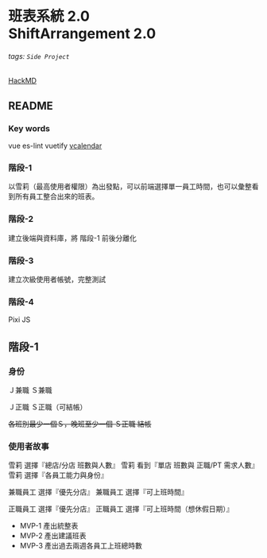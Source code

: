 # 班表系統 2.0 <br> ShiftArrangement 2.0
###### tags: `Side Project`

[HackMD](https://hackmd.io/@Ab2Up_njS5OVUz8o_OvDCA/rkK-Flfsu)

## README
### Key words
vue es-lint vuetify
[vcalendar](https://vcalendar.io/)

### 階段-1
以雪莉（最高使用者權限）為出發點，可以前端選擇單一員工時間，也可以彙整看到所有員工整合出來的班表。
### 階段-2
建立後端與資料庫，將 階段-1 前後分離化
### 階段-3
建立次級使用者帳號，完整測試
### 階段-4
Pixi JS

## 階段-1

### 身份

Ｊ兼職
Ｓ兼職

Ｊ正職
Ｓ正職（可結帳）

~~各班別最少一個Ｓ，晚班至少一個 Ｓ正職 結帳~~

### 使用者故事

雪莉 選擇『總店/分店 班數與人數』
雪莉 看到『單店 班數與 正職/PT 需求人數』
雪莉 選擇『各員工能力與身份』

兼職員工 選擇『優先分店』
兼職員工 選擇『可上班時間』

正職員工 選擇『優先分店』
正職員工 選擇『可上班時間（想休假日期）』

* MVP-1
產出統整表
* MVP-2
產出建議班表
* MVP-3
產出過去兩週各員工上班總時數

